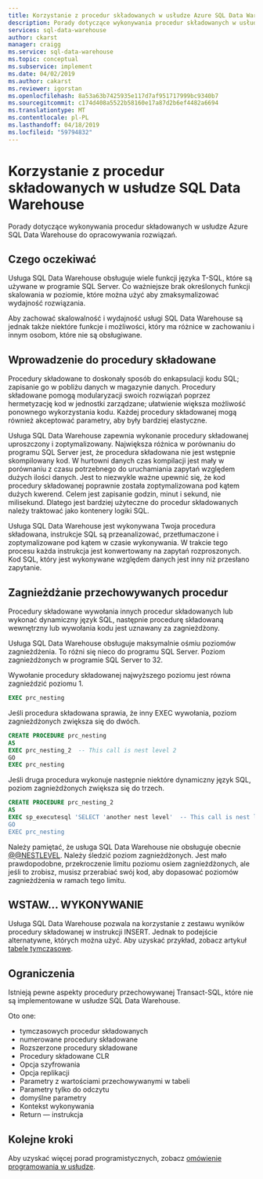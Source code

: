 ```yaml
---
title: Korzystanie z procedur składowanych w usłudze Azure SQL Data Warehouse | Dokumentacja firmy Microsoft
description: Porady dotyczące wykonywania procedur składowanych w usłudze Azure SQL Data Warehouse do opracowywania rozwiązań.
services: sql-data-warehouse
author: ckarst
manager: craigg
ms.service: sql-data-warehouse
ms.topic: conceptual
ms.subservice: implement
ms.date: 04/02/2019
ms.author: cakarst
ms.reviewer: igorstan
ms.openlocfilehash: 8a53a63b7425935e117d7af951717999bc9340b7
ms.sourcegitcommit: c174d408a5522b58160e17a87d2b6ef4482a6694
ms.translationtype: MT
ms.contentlocale: pl-PL
ms.lasthandoff: 04/18/2019
ms.locfileid: "59794832"
---
```

# <a name="using-stored-procedures-in-sql-data-warehouse"></a>Korzystanie z procedur składowanych w usłudze SQL Data Warehouse
Porady dotyczące wykonywania procedur składowanych w usłudze Azure SQL Data Warehouse do opracowywania rozwiązań.

## <a name="what-to-expect"></a>Czego oczekiwać

Usługa SQL Data Warehouse obsługuje wiele funkcji języka T-SQL, które są używane w programie SQL Server. Co ważniejsze brak określonych funkcji skalowania w poziomie, które można użyć aby zmaksymalizować wydajność rozwiązania.

Aby zachować skalowalność i wydajność usługi SQL Data Warehouse są jednak także niektóre funkcje i możliwości, który ma różnice w zachowaniu i innym osobom, które nie są obsługiwane.


## <a name="introducing-stored-procedures"></a>Wprowadzenie do procedury składowane
Procedury składowane to doskonały sposób do enkapsulacji kodu SQL; zapisanie go w pobliżu danych w magazynie danych. Procedury składowane pomogą modularyzacji swoich rozwiązań poprzez hermetyzację kod w jednostki zarządzane; ułatwienie większa możliwość ponownego wykorzystania kodu. Każdej procedury składowanej mogą również akceptować parametry, aby były bardziej elastyczne.

Usługa SQL Data Warehouse zapewnia wykonanie procedury składowanej uproszczony i zoptymalizowany. Największa różnica w porównaniu do programu SQL Server jest, że procedura składowana nie jest wstępnie skompilowany kod. W hurtowni danych czas kompilacji jest mały w porównaniu z czasu potrzebnego do uruchamiania zapytań względem dużych ilości danych. Jest to niezwykle ważne upewnić się, że kod procedury składowanej poprawnie została zoptymalizowana pod kątem dużych kwerend. Celem jest zapisanie godzin, minut i sekund, nie milisekund. Dlatego jest bardziej użyteczne do procedur składowanych należy traktować jako kontenery logiki SQL.     

Usługa SQL Data Warehouse jest wykonywana Twoja procedura składowana, instrukcje SQL są przeanalizować, przetłumaczone i zoptymalizowane pod kątem w czasie wykonywania. W trakcie tego procesu każda instrukcja jest konwertowany na zapytań rozproszonych. Kod SQL, który jest wykonywane względem danych jest inny niż przesłano zapytanie.

## <a name="nesting-stored-procedures"></a>Zagnieżdżanie przechowywanych procedur
Procedury składowane wywołania innych procedur składowanych lub wykonać dynamiczny język SQL, następnie procedurę składowaną wewnętrzny lub wywołania kodu jest uznawany za zagnieżdżony.

Usługa SQL Data Warehouse obsługuje maksymalnie ośmiu poziomów zagnieżdżenia. To różni się nieco do programu SQL Server. Poziom zagnieżdżonych w programie SQL Server to 32.

Wywołanie procedury składowanej najwyższego poziomu jest równa zagnieździć poziomu 1.

```sql
EXEC prc_nesting
```
Jeśli procedura składowana sprawia, że inny EXEC wywołania, poziom zagnieżdżonych zwiększa się do dwóch.

```sql
CREATE PROCEDURE prc_nesting
AS
EXEC prc_nesting_2  -- This call is nest level 2
GO
EXEC prc_nesting
```
Jeśli druga procedura wykonuje następnie niektóre dynamiczny język SQL, poziom zagnieżdżonych zwiększa się do trzech.

```sql
CREATE PROCEDURE prc_nesting_2
AS
EXEC sp_executesql 'SELECT 'another nest level'  -- This call is nest level 2
GO
EXEC prc_nesting
```

Należy pamiętać, że usługa SQL Data Warehouse nie obsługuje obecnie [@@NESTLEVEL](/sql/t-sql/functions/nestlevel-transact-sql). Należy śledzić poziom zagnieżdżonych. Jest mało prawdopodobne, przekroczenie limitu poziomu osiem zagnieżdżonych, ale jeśli to zrobisz, musisz przerabiać swój kod, aby dopasować poziomów zagnieżdżenia w ramach tego limitu.

## <a name="insertexecute"></a>WSTAW... WYKONYWANIE
Usługa SQL Data Warehouse pozwala na korzystanie z zestawu wyników procedury składowanej w instrukcji INSERT. Jednak to podejście alternatywne, których można użyć. Aby uzyskać przykład, zobacz artykuł [tabele tymczasowe](sql-data-warehouse-tables-temporary.md). 

## <a name="limitations"></a>Ograniczenia
Istnieją pewne aspekty procedury przechowywanej Transact-SQL, które nie są implementowane w usłudze SQL Data Warehouse.

Oto one:

* tymczasowych procedur składowanych
* numerowane procedury składowane
* Rozszerzone procedury składowane
* Procedury składowane CLR
* Opcja szyfrowania
* Opcja replikacji
* Parametry z wartościami przechowywanymi w tabeli
* Parametry tylko do odczytu
* domyślne parametry
* Kontekst wykonywania
* Return — instrukcja

## <a name="next-steps"></a>Kolejne kroki
Aby uzyskać więcej porad programistycznych, zobacz [omówienie programowania w usłudze](sql-data-warehouse-overview-develop.md).

